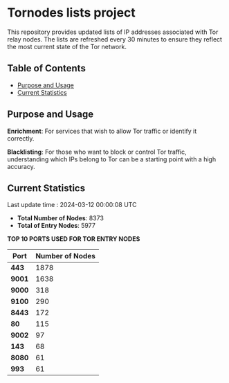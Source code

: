# Tornodes lists project

This repository provides updated lists of IP addresses associated with Tor relay nodes. The lists are refreshed every 30 minutes to ensure they reflect the most current state of the Tor network.

## Table of Contents

- [Purpose and Usage](#purpose-and-usage)
- [Current Statistics](#current-statistics)


## Purpose and Usage

**Enrichment**: For services that wish to allow Tor traffic or identify it correctly.

**Blacklisting**: For those who want to block or control Tor traffic, understanding which IPs belong to Tor can be a starting point with a high accuracy.

## Current Statistics

Last update time : 2024-03-12 00:00:08 UTC

- **Total Number of Nodes**: 8373
- **Total of Entry Nodes**: 5977

**TOP 10 PORTS USED FOR TOR ENTRY NODES**

| **Port** | **Number of Nodes** |
|------|-----------------|
| **443**   | 1878  |
| **9001**   | 1638  |
| **9000**   | 318  |
| **9100**   | 290  |
| **8443**   | 172  |
| **80**   | 115  |
| **9002**   | 97  |
| **143**   | 68  |
| **8080**   | 61  |
| **993**   | 61  |

